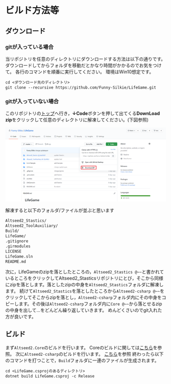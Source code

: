 # ビルド方法等

## ダウンロード

### gitが入っている場合

当リポジトリを任意のディレクトリにダウンロードする方法は以下の通りです。
ダウンロードしてからフォルダを移動だとかなり時間がかかるのでお気をつけて。
各行のコマンドを順番に実行してください。
環境はWin10想定です。

```
cd <ダウンロード先のディレクトリ>
git clone --recursive https://github.com/Funny-Silkie/LifeGame.git
```

### gitが入っていない場合

このリポジトリの[トップ](https://github.com/Funny-Silkie/LifeGame)へ行き，**↓Code**ボタンを押して出てくる**DownLoad zip**をクリックして任意のディレクトリに解凍してください。(下図参照)

![DLzip_Main](Image/DLzip_LifeGame.png)

解凍すると以下のフォルダ/ファイルが並ぶと思います

```
Altseed2_Stastics/
Altseed2_ToolAuxiliary/
Build/
LifeGame/
.gitignore
.girmodules
LICENSE
LifeGame.sln
README.md
```

次に，LifeGameのzipを落としたところの，`Altseed2_Stastics @~~`と書かれているところをクリックしてAltseed2_Stasticsリポジトリにとび，そこから同様にzipを落とします。落としたzipの中身を`Altseed2_Stastics`フォルダに解凍します。
続けて`Altseed2_Stastics`を落としたところから`Altseed2-csharp @~~`をクリックしてそこからzipを落とし，`Altseed2-csharp`フォルダ内にその中身をコピーします。その後は`Altseed2-csharp`フォルダ内に`Core @~~`から落とせるzipの中身を出して…をどんどん繰り返していきます。
めんどくさいのでgit入れた方が良いです。

## ビルド

まず`Altseed2.Core`のビルドを行います。
Coreのビルドに関しては[こちら](https://github.com/altseed/Altseed2/blob/master/documents/development/HowToBuild_Ja.md)を参照。
次に`Altseed2-csharp`のビルドを行います。
[こちら](https://github.com/altseed/Altseed2-csharp/blob/1941399bc67853f1af851f441b94c7728bff8d39/Documents/HowToBuild_Ja.md)を参照
終わったら以下のコマンドを打つことで，`Build`フォルダに一連のファイルが生成されます。

```
cd <LifeGame.csprojのあるディレクトリ>
dotnet build LifeGame.csproj -c Release
```